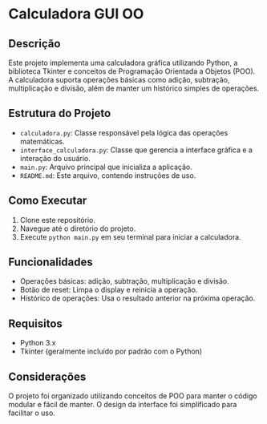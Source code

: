 # Calculadora GUI OO

## Descrição
Este projeto implementa uma calculadora gráfica utilizando Python, a biblioteca Tkinter e conceitos de Programação Orientada a Objetos (POO). A calculadora suporta operações básicas como adição, subtração, multiplicação e divisão, além de manter um histórico simples de operações.

## Estrutura do Projeto
- `calculadora.py`: Classe responsável pela lógica das operações matemáticas.
- `interface_calculadora.py`: Classe que gerencia a interface gráfica e a interação do usuário.
- `main.py`: Arquivo principal que inicializa a aplicação.
- `README.md`: Este arquivo, contendo instruções de uso.

## Como Executar
1. Clone este repositório.
2. Navegue até o diretório do projeto.
3. Execute `python main.py` em seu terminal para iniciar a calculadora.

## Funcionalidades
- Operações básicas: adição, subtração, multiplicação e divisão.
- Botão de reset: Limpa o display e reinicia a operação.
- Histórico de operações: Usa o resultado anterior na próxima operação.

## Requisitos
- Python 3.x
- Tkinter (geralmente incluído por padrão com o Python)

## Considerações
O projeto foi organizado utilizando conceitos de POO para manter o código modular e fácil de manter. O design da interface foi simplificado para facilitar o uso.
